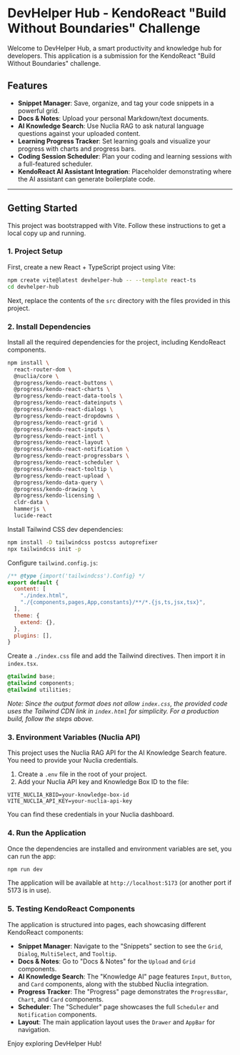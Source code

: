 
# DevHelper Hub - KendoReact "Build Without Boundaries" Challenge

Welcome to DevHelper Hub, a smart productivity and knowledge hub for developers. This application is a submission for the KendoReact "Build Without Boundaries" challenge.

## Features

- **Snippet Manager**: Save, organize, and tag your code snippets in a powerful grid.
- **Docs & Notes**: Upload your personal Markdown/text documents.
- **AI Knowledge Search**: Use Nuclia RAG to ask natural language questions against your uploaded content.
- **Learning Progress Tracker**: Set learning goals and visualize your progress with charts and progress bars.
- **Coding Session Scheduler**: Plan your coding and learning sessions with a full-featured scheduler.
- **KendoReact AI Assistant Integration**: Placeholder demonstrating where the AI assistant can generate boilerplate code.

---

## Getting Started

This project was bootstrapped with Vite. Follow these instructions to get a local copy up and running.

### 1. Project Setup

First, create a new React + TypeScript project using Vite:

```bash
npm create vite@latest devhelper-hub -- --template react-ts
cd devhelper-hub
```

Next, replace the contents of the `src` directory with the files provided in this project.

### 2. Install Dependencies

Install all the required dependencies for the project, including KendoReact components.

```bash
npm install \
  react-router-dom \
  @nuclia/core \
  @progress/kendo-react-buttons \
  @progress/kendo-react-charts \
  @progress/kendo-react-data-tools \
  @progress/kendo-react-dateinputs \
  @progress/kendo-react-dialogs \
  @progress/kendo-react-dropdowns \
  @progress/kendo-react-grid \
  @progress/kendo-react-inputs \
  @progress/kendo-react-intl \
  @progress/kendo-react-layout \
  @progress/kendo-react-notification \
  @progress/kendo-react-progressbars \
  @progress/kendo-react-scheduler \
  @progress/kendo-react-tooltip \
  @progress/kendo-react-upload \
  @progress/kendo-data-query \
  @progress/kendo-drawing \
  @progress/kendo-licensing \
  cldr-data \
  hammerjs \
  lucide-react
```

Install Tailwind CSS dev dependencies:
```bash
npm install -D tailwindcss postcss autoprefixer
npx tailwindcss init -p
```
Configure `tailwind.config.js`:
```js
/** @type {import('tailwindcss').Config} */
export default {
  content: [
    "./index.html",
    "./{components,pages,App,constants}/**/*.{js,ts,jsx,tsx}",
  ],
  theme: {
    extend: {},
  },
  plugins: [],
}
```
Create a `./index.css` file and add the Tailwind directives. Then import it in `index.tsx`.
```css
@tailwind base;
@tailwind components;
@tailwind utilities;
```
*Note: Since the output format does not allow `index.css`, the provided code uses the Tailwind CDN link in `index.html` for simplicity. For a production build, follow the steps above.*

### 3. Environment Variables (Nuclia API)

This project uses the Nuclia RAG API for the AI Knowledge Search feature. You need to provide your Nuclia credentials.

1.  Create a `.env` file in the root of your project.
2.  Add your Nuclia API key and Knowledge Box ID to the file:

```
VITE_NUCLIA_KBID=your-knowledge-box-id
VITE_NUCLIA_API_KEY=your-nuclia-api-key
```

You can find these credentials in your Nuclia dashboard.

### 4. Run the Application

Once the dependencies are installed and environment variables are set, you can run the app:

```bash
npm run dev
```

The application will be available at `http://localhost:5173` (or another port if 5173 is in use).

### 5. Testing KendoReact Components

The application is structured into pages, each showcasing different KendoReact components:

- **Snippet Manager**: Navigate to the "Snippets" section to see the `Grid`, `Dialog`, `MultiSelect`, and `Tooltip`.
- **Docs & Notes**: Go to "Docs & Notes" for the `Upload` and `Grid` components.
- **AI Knowledge Search**: The "Knowledge AI" page features `Input`, `Button`, and `Card` components, along with the stubbed Nuclia integration.
- **Progress Tracker**: The "Progress" page demonstrates the `ProgressBar`, `Chart`, and `Card` components.
- **Scheduler**: The "Scheduler" page showcases the full `Scheduler` and `Notification` components.
- **Layout**: The main application layout uses the `Drawer` and `AppBar` for navigation.

Enjoy exploring DevHelper Hub!
